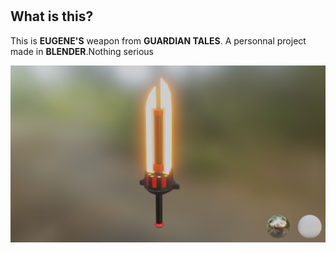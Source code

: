 # <h2>What is this?  

  
This is **EUGENE'S** weapon from **GUARDIAN TALES**. A personnal project made in **BLENDER**.Nothing serious
  
  ![Screenshot](bH_render.png)









